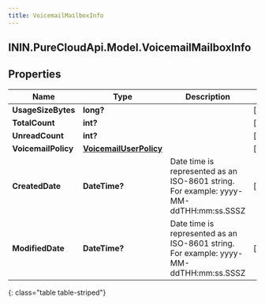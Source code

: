 ```yaml
---
title: VoicemailMailboxInfo
---
```

## ININ.PureCloudApi.Model.VoicemailMailboxInfo

## Properties

|Name | Type | Description | Notes|
|------------ | ------------- | ------------- | -------------|
| **UsageSizeBytes** | **long?** |  | [optional] |
| **TotalCount** | **int?** |  | [optional] |
| **UnreadCount** | **int?** |  | [optional] |
| **VoicemailPolicy** | [**VoicemailUserPolicy**](VoicemailUserPolicy.html) |  | [optional] |
| **CreatedDate** | **DateTime?** | Date time is represented as an ISO-8601 string. For example: yyyy-MM-ddTHH:mm:ss.SSSZ | [optional] |
| **ModifiedDate** | **DateTime?** | Date time is represented as an ISO-8601 string. For example: yyyy-MM-ddTHH:mm:ss.SSSZ | [optional] |
{: class="table table-striped"}


